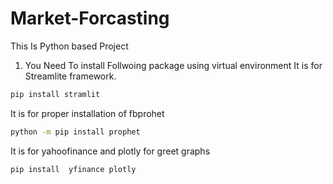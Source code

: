 # Market-Forcasting
This Is Python based Project

1. You Need To install Follwoing package using virtual environment
It is for Streamlite framework.
```sh 
pip install stramlit
```

It is for proper installation of fbprohet
```sh
python -m pip install prophet

```
It is for yahoofinance and plotly for greet graphs

```sh 
pip install  yfinance plotly
```
